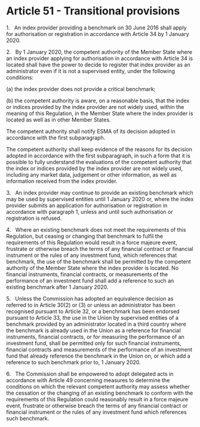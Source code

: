 # Article 51 - Transitional provisions


1.   An index provider providing a benchmark on 30 June 2016 shall apply for authorisation or registration in accordance with Article 34 by 1 January 2020.

2.   By 1 January 2020, the competent authority of the Member State where an index provider applying for authorisation in accordance with Article 34 is located shall have the power to decide to register that index provider as an administrator even if it is not a supervised entity, under the following conditions:

(a) the index provider does not provide a critical benchmark;

(b) the competent authority is aware, on a reasonable basis, that the index or indices provided by the index provider are not widely used, within the meaning of this Regulation, in the Member State where the index provider is located as well as in other Member States.

The competent authority shall notify ESMA of its decision adopted in accordance with the first subparagraph.

The competent authority shall keep evidence of the reasons for its decision adopted in accordance with the first subparagraph, in such a form that it is possible to fully understand the evaluations of the competent authority that the index or indices provided by the index provider are not widely used, including any market data, judgement or other information, as well as information received from the index provider.

3.   An index provider may continue to provide an existing benchmark which may be used by supervised entities until 1 January 2020 or, where the index provider submits an application for authorisation or registration in accordance with paragraph 1, unless and until such authorisation or registration is refused.

4.   Where an existing benchmark does not meet the requirements of this Regulation, but ceasing or changing that benchmark to fulfil the requirements of this Regulation would result in a force majeure event, frustrate or otherwise breach the terms of any financial contract or financial instrument or the rules of any investment fund, which references that benchmark, the use of the benchmark shall be permitted by the competent authority of the Member State where the index provider is located. No financial instruments, financial contracts, or measurements of the performance of an investment fund shall add a reference to such an existing benchmark after 1 January 2020.

5.   Unless the Commission has adopted an equivalence decision as referred to in Article 30(2) or (3) or unless an administrator has been recognised pursuant to Article 32, or a benchmark has been endorsed pursuant to Article 33, the use in the Union by supervised entities of a benchmark provided by an administrator located in a third country where the benchmark is already used in the Union as a reference for financial instruments, financial contracts, or for measuring the performance of an investment fund, shall be permitted only for such financial instruments, financial contracts and measurements of the performance of an investment fund that already reference the benchmark in the Union on, or which add a reference to such benchmark prior to, 1 January 2020.

6.   The Commission shall be empowered to adopt delegated acts in accordance with Article 49 concerning measures to determine the conditions on which the relevant competent authority may assess whether the cessation or the changing of an existing benchmark to conform with the requirements of this Regulation could reasonably result in a force majeure event, frustrate or otherwise breach the terms of any financial contract or financial instrument or the rules of any investment fund which references such benchmark.
